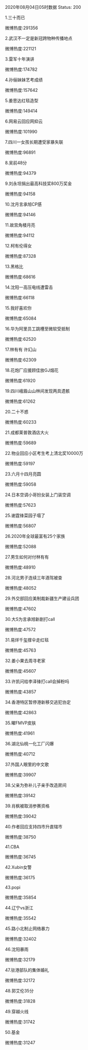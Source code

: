 2020年08月04日05时数据
Status: 200

1.三十而已

微博热度:291356

2.武汉不一定是新冠跨物种传播地点

微博热度:221121

3.雷军十年演讲

微博热度:174782

4.孙俪妹妹艺考成绩

微博热度:157642

5.姜思达红毯造型

微博热度:149414

6.网易云回应网抑云

微博热度:101990

7.四川一女孩长期遭受家暴失联

微博热度:96891

8.吴前48分

微博热度:94379

9.刘永坦捐出最高科技奖800万奖金

微博热度:94158

10.沈月言承旭CP感

微博热度:94146

11.故宫角楼月亮

微博热度:94112

12.柯有伦得女

微博热度:87328

13.黑格比

微博热度:68616

14.沈阳一高压电线遭雷击

微博热度:66118

15.我好喜欢你

微博热度:65084

16.华为阿里员工跳槽至微软受抵制

微博热度:62520

17.林有有 许幻山

微博热度:62309

18.花炮厂应援顾佳放GJ烟花

微博热度:61920

19.四川峨眉山山林间发现两具遗骸

微博热度:61262

20.二十不惑

微博热度:60233

21.成都莱普敦酒店大火

微博热度:59689

22.物业回应小区考生考上清北奖10000万

微博热度:59197

23.六月十四月亮圆

微博热度:59058

24.日本空调小哥扮女装上门装空调

微博热度:57623

25.谢霆锋菜园子塌了

微博热度:56807

26.2020年全球最富有25个家族

微博热度:52088

27.男生如何对付林有有

微博热度:48910

28.河北男子连续三年酒驾被查

微博热度:48052

29.外交部回应美制裁新疆生产建设兵团

微博热度:47602

30.大S为言承旭新剧打call

微博热度:47572

31.易烊千玺撑伞走红毯

微博热度:45763

32.姜小果去周寻老家

微博热度:45607

33.许凯问给李泽锋打call会掉粉吗

微博热度:43857

34.香港特区暂停港新移交逃犯协定

微博热度:42863

35.曜FMVP皮肤

微博热度:41961

36.湖北仙桃一化工厂闪爆

微博热度:40712

37.外国人眼里的中文歌

微博热度:39907

38.父亲为弥补儿子亲手改造房间

微博热度:39142

39.肖枫被取消参赛资格

微博热度:39042

40.作者回应支持四市升直辖市

微博热度:38750

41.CBA

微博热度:36745

42.Xubin女警

微博热度:36175

43.popi

微博热度:35854

44.辽宁vs浙江

微博热度:35542

45.路小北制止网络暴力

微博热度:32402

46.沈阳暴雨

微博热度:32179

47.驻港部队的集体婚礼

微博热度:32172

48.郭艾伦35分

微博热度:31828

49.穿越火线

微博热度:31742

50.基金

微博热度:31247

